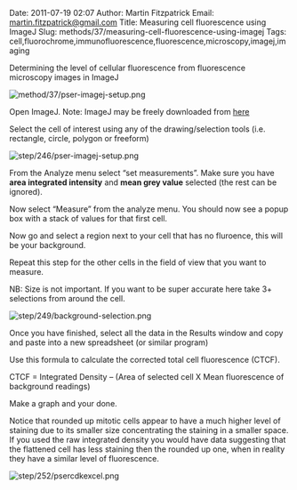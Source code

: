 Date: 2011-07-19 02:07
Author: Martin Fitzpatrick
Email: martin.fitzpatrick@gmail.com
Title: Measuring cell fluorescence using ImageJ
Slug: methods/37/measuring-cell-fluorescence-using-imagej
Tags: cell,fluorochrome,immunofluorescence,fluorescence,microscopy,imagej,imaging

Determining the level of cellular fluorescence from fluorescence microscopy images in ImageJ


![method/37/pser-imagej-setup.png](/static/images/method/37/pser-imagej-setup.png)








Open ImageJ. Note: ImageJ may be freely downloaded from [here](http://rsbweb.nih.gov/ij/download.html)



Select the cell of interest using any of the drawing/selection tools (i.e. rectangle, circle, polygon or freeform)

![step/246/pser-imagej-setup.png](/static/images/step/246/pser-imagej-setup.png)



From the Analyze menu select “set measurements”. Make sure you have **area integrated intensity** and **mean grey value** selected (the rest can be ignored).



Now select “Measure” from the analyze menu. You should now see a popup box with a stack of values for that first cell.



Now go and select a region next to your cell that has no fluroence, this will be your background.

Repeat this step for the other cells in the field of view that you want to measure.

NB: Size is not important. If you want to be super accurate here take 3+ selections from around the cell. 

![step/249/background-selection.png](/static/images/step/249/background-selection.png)



Once you have finished, select all the data in the Results window and copy and paste into a new spreadsheet (or similar program)



Use this formula to calculate the corrected total cell fluorescence (CTCF).

CTCF = Integrated Density – (Area of selected cell  X Mean fluorescence of background readings)





Make a graph and your done. 

Notice that rounded up mitotic cells appear to have a much higher level of staining due to its smaller size concentrating the staining in a smaller space. If you used the raw integrated density you would have data suggesting that the flattened cell has less staining then the rounded up one, when in reality they have a similar level of fluorescence.

![step/252/psercdkexcel.png](/static/images/step/252/psercdkexcel.png)





